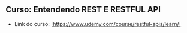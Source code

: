 ## Curso: Entendendo REST E RESTFUL API

- Link do curso: [https://www.udemy.com/course/restful-apis/learn/]